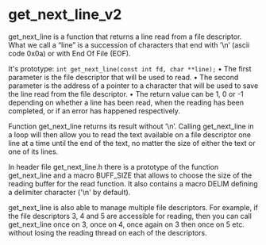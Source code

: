 # get_next_line_v2

  get_next_line is a function that returns a line read from a file descriptor. What we call a “line” is a succession of characters that end with ’\n’ (ascii code 0x0a) or with End Of File (EOF).

  It's prototype:
```int get_next_line(const int fd, char **line);```
• The first parameter is the file descriptor that will be used to read.
• The second parameter is the address of a pointer to a character that will be used to save the line read from the file descriptor.
• The return value can be 1, 0 or -1 depending on whether a line has been read,
when the reading has been completed, or if an error has happened respectively.


  Function get_next_line returns its result without ’\n’. Calling get_next_line in a loop will then allow you to read the text
available on a file descriptor one line at a time until the end of the text, no matter the size of either the text or one of its lines.

  In header file get_next_line.h there is a prototype of the function get_next_line and a macro BUFF_SIZE that allows to choose the size of the reading buffer for the read function. It also contains a macro DELIM defining a delimiter character ('\n' by default).
  
  get_next_line is also able to manage multiple file descriptors. For example, if the file descriptors 3, 4 and 5 are accessible for reading, then you can call get_next_line once on 3, once on 4, once again on 3 then once on 5 etc. without losing the reading thread on each of the descriptors.
